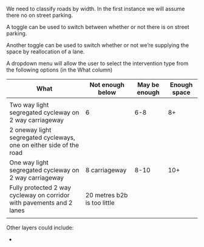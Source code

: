 

We need to classify roads by width. In the first instance we will assume
there no on street parking.

A toggle can be used to switch between whether or not there is on street
parking.

Another toggle can be used to switch whether or not we’re supplying the
space by reallocation of a lane.

A dropdown menu will allow the user to select the intervention type from
the following options (in the What column)

| What                                                                  | Not enough below            | May be enough | Enough space |
|-----------------------------------------------------------------------|-----------------------------|---------------|--------------|
|                                                                       |                             |               |              |
| Two way light segregated cycleway on 2 way carriageway                | 6                           | 6-8           | 8+           |
| 2 oneway light segregated cycleways, one on either side of the road   |                             |               |              |
| One way light segregated cycleway on 2 way carriageway                | 8 carriageway               | 8-10          | 10+          |
| Fully protected 2 way cycleway on corridor with pavements and 2 lanes | 20 metres b2b is too little |               |              |
|                                                                       |                             |               |              |

Other layers could include:

- 
